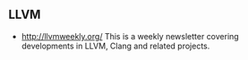 LLVM
------

- http://llvmweekly.org/ This is a weekly newsletter covering developments in LLVM, Clang and related projects.


